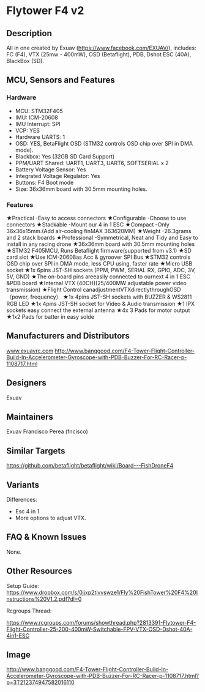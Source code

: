 # Flytower F4 v2

## Description
All in one created by Exuav (https://www.facebook.com/EXUAV/), includes: FC (F4), VTX (25mw - 400mW), OSD (Betaflight), PDB, Dshot ESC (40A), BlackBox (SD).

## MCU, Sensors and Features

### Hardware
  - MCU: STM32F405
  - IMU: ICM-20608
  - IMU Interrupt: SPI 
  - VCP: YES
  - Hardware UARTS: 1
  - OSD: YES, BetaFlight OSD (STM32 controls OSD chip over SPI in DMA mode).
  - Blackbox: Yes (32GB SD Card Support)
  - PPM/UART Shared: UART1, UART3, UART6, SOFTSERIAL x 2
  - Battery Voltage Sensor: Yes
  - Integrated Voltage Regulator: Yes
  - Buttons: F4 Boot mode
  - Size: 36x36mm board with 30.5mm mounting holes.

### Features

★Practical -Easy to access connectors
★Configurable -Choose to use connectors
★Stackable -Mount our 4 in 1 ESC
★Compact -Only 36x36x15mm.(Add air-cooling finMAX 36*36*20MM)
★Weight -26.3grams and 2 stack boards
★Professional -Symmetrical, Neat and Tidy and Easy to install in any racing drone
★36x36mm board with 30.5mm mounting holes
★STM32 F405MCU, Runs Betaflight firmware(supported from v3.1)
★SD card slot
★Use ICM-20608as Acc & gyroover SPI Bus
★STM32 controls OSD chip over SPI in DMA mode, less CPU using, faster rate
★Micro USB socket
★1x 6pins JST-SH sockets (PPM, PWM, SERIAL RX, GPIO, ADC, 3V, 5V, GND)
★The on-board pins areeasily connected to ournext 4 in 1 ESC &PDB board
★Internal VTX (40CH)(25/400MW adjustable power video transmission)
★Flight Control canadjustmentVTXdirectlythroughOSD（power, frequency）
★1x 4pins JST-SH sockets with BUZZER & WS2811 RGB LED
★1x 4pins JST-SH socket for Video & Audio transmission
★1 IPX sockets easy connect the external antenna 
★4x 3 Pads for motor output
★1x2 Pads for batter in easy solde

## Manufacturers and Distributors
www.exuavrc.com
http://www.banggood.com/F4-Tower-Flight-Controller-Build-In-Accelerometer-Gyroscope-with-PDB-Buzzer-For-RC-Racer-p-1108717.html

## Designers
Exuav

## Maintainers
Exuav
Francisco Perea (fncisco)


## Similar Targets

https://github.com/betaflight/betaflight/wiki/Board---FishDroneF4

## Variants

Differences: 
- Esc 4 in 1
- More options to adjust VTX.

## FAQ & Known Issues

None.

## Other Resources

Setup Guide: 
https://www.dropbox.com/s/0jjxp2tivvswze1/Fly%20FishTower%20F4%20Instructions%20V1.2.pdf?dl=0

Rcgroups Thread: 

https://www.rcgroups.com/forums/showthread.php?2813391-Flytower-F4-Flight-Controller-25-200-400mW-Switchable-FPV-VTX-OSD-Dshot-40A-4in1-ESC

## Image

http://www.banggood.com/F4-Tower-Flight-Controller-Build-In-Accelerometer-Gyroscope-with-PDB-Buzzer-For-RC-Racer-p-1108717.html?p=3T212374947582016110